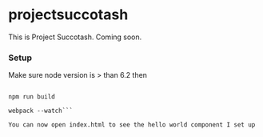 # projectsuccotash
This is Project Succotash.  Coming soon.

### Setup
Make sure node version is > than 6.2 then
```npm install

npm run build

webpack --watch```

You can now open index.html to see the hello world component I set up


